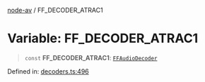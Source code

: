 [node-av](../globals.md) / FF\_DECODER\_ATRAC1

# Variable: FF\_DECODER\_ATRAC1

> `const` **FF\_DECODER\_ATRAC1**: [`FFAudioDecoder`](../type-aliases/FFAudioDecoder.md)

Defined in: [decoders.ts:496](https://github.com/seydx/av/blob/f8631fc881b394300b1479f511d55cf1c370a87f/src/constants/decoders.ts#L496)
